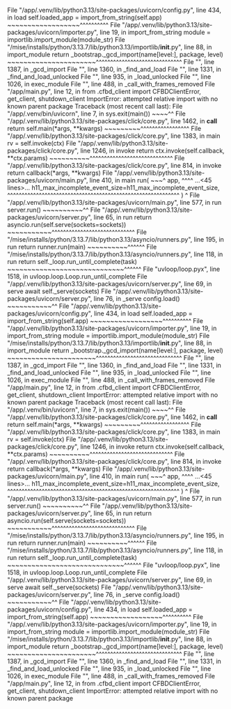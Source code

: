   File "/app/.venv/lib/python3.13/site-packages/uvicorn/config.py", line 434, in load
    self.loaded_app = import_from_string(self.app)
                      ~~~~~~~~~~~~~~~~~~^^^^^^^^^^
  File "/app/.venv/lib/python3.13/site-packages/uvicorn/importer.py", line 19, in import_from_string
    module = importlib.import_module(module_str)
  File "/mise/installs/python/3.13.7/lib/python3.13/importlib/__init__.py", line 88, in import_module
    return _bootstrap._gcd_import(name[level:], package, level)
           ~~~~~~~~~~~~~~~~~~~~~~^^^^^^^^^^^^^^^^^^^^^^^^^^^^^^
  File "<frozen importlib._bootstrap>", line 1387, in _gcd_import
  File "<frozen importlib._bootstrap>", line 1360, in _find_and_load
  File "<frozen importlib._bootstrap>", line 1331, in _find_and_load_unlocked
  File "<frozen importlib._bootstrap>", line 935, in _load_unlocked
  File "<frozen importlib._bootstrap_external>", line 1026, in exec_module
  File "<frozen importlib._bootstrap>", line 488, in _call_with_frames_removed
  File "/app/main.py", line 12, in <module>
    from .cfbd_client import CFBDClientError, get_client, shutdown_client
ImportError: attempted relative import with no known parent package
Traceback (most recent call last):
  File "/app/.venv/bin/uvicorn", line 7, in <module>
    sys.exit(main())
             ~~~~^^
  File "/app/.venv/lib/python3.13/site-packages/click/core.py", line 1462, in __call__
    return self.main(*args, **kwargs)
           ~~~~~~~~~^^^^^^^^^^^^^^^^^
  File "/app/.venv/lib/python3.13/site-packages/click/core.py", line 1383, in main
    rv = self.invoke(ctx)
  File "/app/.venv/lib/python3.13/site-packages/click/core.py", line 1246, in invoke
    return ctx.invoke(self.callback, **ctx.params)
           ~~~~~~~~~~^^^^^^^^^^^^^^^^^^^^^^^^^^^^^
  File "/app/.venv/lib/python3.13/site-packages/click/core.py", line 814, in invoke
    return callback(*args, **kwargs)
  File "/app/.venv/lib/python3.13/site-packages/uvicorn/main.py", line 410, in main
    run(
    ~~~^
        app,
        ^^^^
    ...<45 lines>...
        h11_max_incomplete_event_size=h11_max_incomplete_event_size,
        ^^^^^^^^^^^^^^^^^^^^^^^^^^^^^^^^^^^^^^^^^^^^^^^^^^^^^^^^^^^^
    )
    ^
  File "/app/.venv/lib/python3.13/site-packages/uvicorn/main.py", line 577, in run
    server.run()
    ~~~~~~~~~~^^
  File "/app/.venv/lib/python3.13/site-packages/uvicorn/server.py", line 65, in run
    return asyncio.run(self.serve(sockets=sockets))
           ~~~~~~~~~~~^^^^^^^^^^^^^^^^^^^^^^^^^^^^^
  File "/mise/installs/python/3.13.7/lib/python3.13/asyncio/runners.py", line 195, in run
    return runner.run(main)
           ~~~~~~~~~~^^^^^^
  File "/mise/installs/python/3.13.7/lib/python3.13/asyncio/runners.py", line 118, in run
    return self._loop.run_until_complete(task)
           ~~~~~~~~~~~~~~~~~~~~~~~~~~~~~^^^^^^
  File "uvloop/loop.pyx", line 1518, in uvloop.loop.Loop.run_until_complete
  File "/app/.venv/lib/python3.13/site-packages/uvicorn/server.py", line 69, in serve
    await self._serve(sockets)
  File "/app/.venv/lib/python3.13/site-packages/uvicorn/server.py", line 76, in _serve
    config.load()
    ~~~~~~~~~~~^^
  File "/app/.venv/lib/python3.13/site-packages/uvicorn/config.py", line 434, in load
    self.loaded_app = import_from_string(self.app)
                      ~~~~~~~~~~~~~~~~~~^^^^^^^^^^
  File "/app/.venv/lib/python3.13/site-packages/uvicorn/importer.py", line 19, in import_from_string
    module = importlib.import_module(module_str)
  File "/mise/installs/python/3.13.7/lib/python3.13/importlib/__init__.py", line 88, in import_module
    return _bootstrap._gcd_import(name[level:], package, level)
           ~~~~~~~~~~~~~~~~~~~~~~^^^^^^^^^^^^^^^^^^^^^^^^^^^^^^
  File "<frozen importlib._bootstrap>", line 1387, in _gcd_import
  File "<frozen importlib._bootstrap>", line 1360, in _find_and_load
  File "<frozen importlib._bootstrap>", line 1331, in _find_and_load_unlocked
  File "<frozen importlib._bootstrap>", line 935, in _load_unlocked
  File "<frozen importlib._bootstrap_external>", line 1026, in exec_module
  File "<frozen importlib._bootstrap>", line 488, in _call_with_frames_removed
  File "/app/main.py", line 12, in <module>
    from .cfbd_client import CFBDClientError, get_client, shutdown_client
ImportError: attempted relative import with no known parent package
Traceback (most recent call last):
  File "/app/.venv/bin/uvicorn", line 7, in <module>
    sys.exit(main())
             ~~~~^^
  File "/app/.venv/lib/python3.13/site-packages/click/core.py", line 1462, in __call__
    return self.main(*args, **kwargs)
           ~~~~~~~~~^^^^^^^^^^^^^^^^^
  File "/app/.venv/lib/python3.13/site-packages/click/core.py", line 1383, in main
    rv = self.invoke(ctx)
  File "/app/.venv/lib/python3.13/site-packages/click/core.py", line 1246, in invoke
    return ctx.invoke(self.callback, **ctx.params)
           ~~~~~~~~~~^^^^^^^^^^^^^^^^^^^^^^^^^^^^^
  File "/app/.venv/lib/python3.13/site-packages/click/core.py", line 814, in invoke
    return callback(*args, **kwargs)
  File "/app/.venv/lib/python3.13/site-packages/uvicorn/main.py", line 410, in main
    run(
    ~~~^
        app,
        ^^^^
    ...<45 lines>...
        h11_max_incomplete_event_size=h11_max_incomplete_event_size,
        ^^^^^^^^^^^^^^^^^^^^^^^^^^^^^^^^^^^^^^^^^^^^^^^^^^^^^^^^^^^^
    )
    ^
  File "/app/.venv/lib/python3.13/site-packages/uvicorn/main.py", line 577, in run
    server.run()
    ~~~~~~~~~~^^
  File "/app/.venv/lib/python3.13/site-packages/uvicorn/server.py", line 65, in run
    return asyncio.run(self.serve(sockets=sockets))
           ~~~~~~~~~~~^^^^^^^^^^^^^^^^^^^^^^^^^^^^^
  File "/mise/installs/python/3.13.7/lib/python3.13/asyncio/runners.py", line 195, in run
    return runner.run(main)
           ~~~~~~~~~~^^^^^^
  File "/mise/installs/python/3.13.7/lib/python3.13/asyncio/runners.py", line 118, in run
    return self._loop.run_until_complete(task)
           ~~~~~~~~~~~~~~~~~~~~~~~~~~~~~^^^^^^
  File "uvloop/loop.pyx", line 1518, in uvloop.loop.Loop.run_until_complete
  File "/app/.venv/lib/python3.13/site-packages/uvicorn/server.py", line 69, in serve
    await self._serve(sockets)
  File "/app/.venv/lib/python3.13/site-packages/uvicorn/server.py", line 76, in _serve
    config.load()
    ~~~~~~~~~~~^^
  File "/app/.venv/lib/python3.13/site-packages/uvicorn/config.py", line 434, in load
    self.loaded_app = import_from_string(self.app)
                      ~~~~~~~~~~~~~~~~~~^^^^^^^^^^
  File "/app/.venv/lib/python3.13/site-packages/uvicorn/importer.py", line 19, in import_from_string
    module = importlib.import_module(module_str)
  File "/mise/installs/python/3.13.7/lib/python3.13/importlib/__init__.py", line 88, in import_module
    return _bootstrap._gcd_import(name[level:], package, level)
           ~~~~~~~~~~~~~~~~~~~~~~^^^^^^^^^^^^^^^^^^^^^^^^^^^^^^
  File "<frozen importlib._bootstrap>", line 1387, in _gcd_import
  File "<frozen importlib._bootstrap>", line 1360, in _find_and_load
  File "<frozen importlib._bootstrap>", line 1331, in _find_and_load_unlocked
  File "<frozen importlib._bootstrap>", line 935, in _load_unlocked
  File "<frozen importlib._bootstrap_external>", line 1026, in exec_module
  File "<frozen importlib._bootstrap>", line 488, in _call_with_frames_removed
  File "/app/main.py", line 12, in <module>
    from .cfbd_client import CFBDClientError, get_client, shutdown_client
ImportError: attempted relative import with no known parent package
